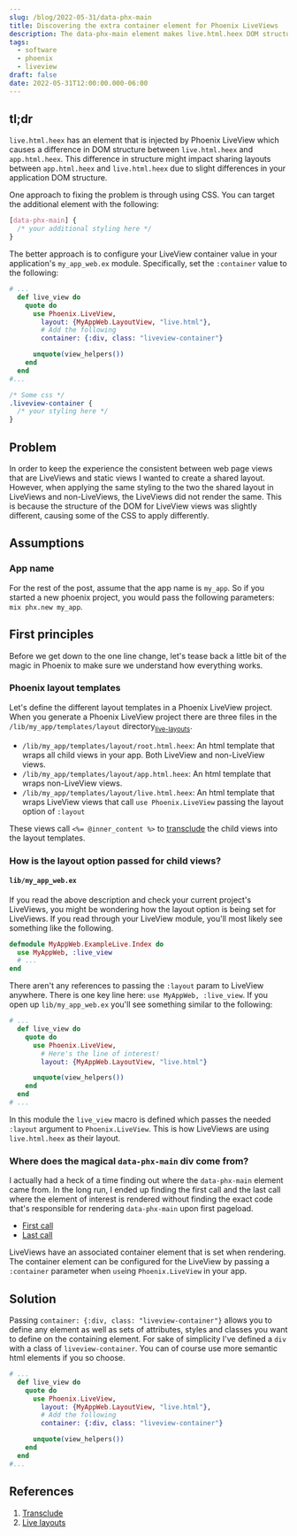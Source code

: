 ```yaml
---
slug: /blog/2022-05-31/data-phx-main
title: Discovering the extra container element for Phoenix LiveViews
description: The data-phx-main element makes live.html.heex DOM structure slighty different than app.html.heex. Learn about where it comes from and how to configure it.
tags:
  - software
  - phoenix
  - liveview
draft: false
date: 2022-05-31T12:00:00.000-06:00
---
```


## tl;dr

`live.html.heex` has an element that is injected by Phoenix LiveView which causes a difference in DOM structure between `live.html.heex` and `app.html.heex`. This difference in structure might impact sharing layouts between `app.html.heex` and `live.html.heex` due to slight differences in your application DOM structure.

One approach to fixing the problem is through using CSS. You can target the additional element with the following:

```css
[data-phx-main] {
  /* your additional styling here */
}
```

The better approach is to configure your LiveView container value in your application's `my_app_web.ex` module. Specifically, set the `:container` value to the following:

```elixir
# ...
  def live_view do
    quote do
      use Phoenix.LiveView,
        layout: {MyAppWeb.LayoutView, "live.html"},
        # Add the following
        container: {:div, class: "liveview-container"}

      unquote(view_helpers())
    end
  end
#...
```

```css
/* Some css */
.liveview-container {
  /* your styling here */
}
```

## Problem

In order to keep the experience the consistent between web page views that are LiveViews and static views I wanted to create a shared layout. However, when applying the same styling to the two the shared layout in LiveViews and non-LiveViews, the LiveViews did not render the same. This is because the structure of the DOM for LiveView views was slightly different, causing some of the CSS to apply differently.

## Assumptions

### App name

For the rest of the post, assume that the app name is `my_app`. So if you started a new phoenix project, you would pass the following parameters: `mix phx.new my_app`.

## First principles

Before we get down to the one line change, let's tease back a little bit of the magic in Phoenix to make sure we understand how everything works.

### Phoenix layout templates

Let's define the different layout templates in a Phoenix LiveView project. When you generate a Phoenix LiveView project there are three files in the `/lib/my_app/templates/layout` directory<sub>[live-layouts]</sub>.

- `/lib/my_app/templates/layout/root.html.heex`: An html template that wraps all child views in your app. Both LiveView and non-LiveView views.
- `/lib/my_app/templates/layout/app.html.heex`: An html template that wraps non-LiveView views.
- `/lib/my_app/templates/layout/live.html.heex`: An html template that wraps LiveView views that call `use Phoenix.LiveView` passing the layout option of `:layout`

These views call `<%= @inner_content %>` to [transclude] the child views into the layout templates.

### How is the layout option passed for child views?

#### `lib/my_app_web.ex`

If you read the above description and check your current project's LiveViews, you might be wondering how the layout option is being set for LiveViews. If you read through your LiveView module, you'll most likely see something like the following.

```elixir
defmodule MyAppWeb.ExampleLive.Index do
  use MyAppWeb, :live_view
  # ...
end
```

There aren't any references to passing the `:layout` param to LiveView anywhere. There is one key line here: `use MyAppWeb, :live_view`. If you open up `lib/my_app_web.ex` you'll see something similar to the following:

```elixir
# ...
  def live_view do
    quote do
      use Phoenix.LiveView,
        # Here's the line of interest!
        layout: {MyAppWeb.LayoutView, "live.html"}

      unquote(view_helpers())
    end
  end
# ...
```

In this module the `live_view` macro is defined which passes the needed `:layout` argument to `Phoenix.LiveView`. This is how LiveViews are using `live.html.heex` as their layout.

### Where does the magical `data-phx-main` div come from?

I actually had a heck of a time finding out where the `data-phx-main` element came from. In the long run, I ended up finding the first call and the last call where the element of interest is rendered without finding the exact code that's responsible for rendering `data-phx-main` upon first pageload.

- [First call](https://github.com/phoenixframework/phoenix_live_view/blob/master/lib/phoenix_live_view.ex#L465)
- [Last call](https://github.com/phoenixframework/phoenix_live_view/blob/master/lib/phoenix_live_view/helpers.ex#L366-L370)

LiveViews have an associated container element that is set when rendering. The container element can be configured for the LiveView by passing a `:container` parameter when `use`ing `Phoenix.LiveView` in your app.

## Solution

Passing `container: {:div, class: "liveview-container"}` allows you to define any element as well as sets of attributes, styles and classes you want to define on the containing element. For sake of simplicity I've defined a `div` with a class of `liveview-container`. You can of course use more semantic html elements if you so choose.

```elixir
# ...
  def live_view do
    quote do
      use Phoenix.LiveView,
        layout: {MyAppWeb.LayoutView, "live.html"},
        # Add the following
        container: {:div, class: "liveview-container"}

      unquote(view_helpers())
    end
  end
#...
```

## References

[transclude]: https://en.wikipedia.org/wiki/Transclusion
[live-layouts]: https://hexdocs.pm/phoenix_live_view/live-layouts.html

1. [Transclude][transclude]
1. [Live layouts][live-layouts]
